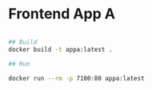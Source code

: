 # Frontend App A

```sh

## Build
docker build -t appa:latest .

## Run

docker run --rm -p 7100:80 appa:latest

```
